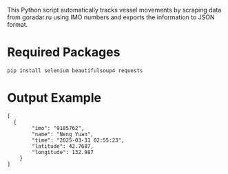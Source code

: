 This Python script automatically tracks vessel movements by scraping data from goradar.ru using IMO numbers and exports the information to JSON format.

# Required Packages
```
pip install selenium beautifulsoup4 requests
```
# Output Example
```
[
  {
        "imo": "9185762",
        "name": "Neng Yuan",
        "time": "2025-03-31 02:55:23",
        "latitude": 42.7687,
        "longitude": 132.987
    }
]
```
